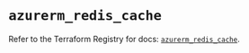 # `azurerm_redis_cache`

Refer to the Terraform Registry for docs: [`azurerm_redis_cache`](https://registry.terraform.io/providers/hashicorp/azurerm/3.87.0/docs/resources/redis_cache).
